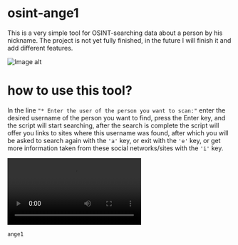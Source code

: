 # osint-ange1

This is a very simple tool for OSINT-searching data about a person by his nickname.
The project is not yet fully finished, in the future I will finish it and add different features.

![Image alt](https://github.com/d3adAnge1/osint-ange1/blob/main/image/osnt-angel_screenshot.png)

# how to use this tool?
In the line `"* Enter the user of the person you want to scan:"` enter the desired username of the person you want to find, press the Enter key, and the script will start searching, after the search is complete the script will offer you links to sites where this username was found, after which you will be asked to search again with the `'a'` key, or exit with the `'e'` key, or get more information taken from these social networks/sites with the `'i'` key.

![Video alt](https://github.com/d3adAnge1/osint-ange1/blob/main/image/osnt-angel-video.mp4)

```ange1```
